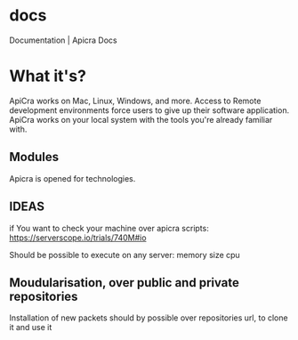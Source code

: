# docs
Documentation | Apicra Docs

# What it's?
ApiCra works on Mac, Linux, Windows, and more. 
Access to Remote development environments force users to give up their software application. 
ApiCra works on your local system with the tools you're already familiar with. 


## Modules

Apicra is opened for technologies.

## IDEAS
if You want to check your machine over apicra scripts:
https://serverscope.io/trials/740M#io

Should be possible to execute on any server:
memory
size
cpu

## Moudularisation, over public and private repositories
Installation of new packets should by possible over repositories url, to clone it and use it

